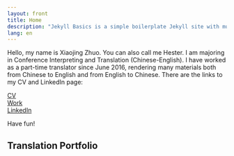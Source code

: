 ```yaml
---
layout: front
title: Home
description: "Jekyll Basics is a simple boilerplate Jekyll site with multilingual support."
lang: en
---
```


Hello, my name is Xiaojing Zhuo. You can also call me Hester. I am majoring in Conference Interpreting and Translation (Chinese-English). I have worked as a part-time translator since June 2016, rendering many materials both from Chinese to English and from English to Chinese. There are the links to my CV and LinkedIn page:

[CV](http://https://hester-tso.github.io/assets/CV.pdf)   
[Work](https://www.anglia.ac.uk/people/krisztian-hofstadter)   
[LinkedIn](https://www.linkedin.com/in/%E6%99%93%E5%A9%A7%EF%BC%88hester%EF%BC%89-%E5%8D%93-b51176132/)

Have fun!

## Translation Portfolio
